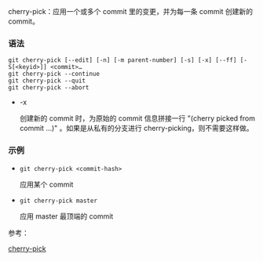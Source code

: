 cherry-pick：应用一个或多个 commit 里的变更，并为每一条 commit 创建新的 commit。

### 语法

```shell
git cherry-pick [--edit] [-n] [-m parent-number] [-s] [-x] [--ff] [-S[<keyid>]] <commit>…
git cherry-pick --continue
git cherry-pick --quit
git cherry-pick --abort
```

* -x

  创建新的 commit 时，为原始的 commit 信息拼接一行 "(cherry picked from commit …)" 。如果是从私有的分支进行 cherry-picking，则不需要这样做。



### 示例

* `git cherry-pick <commit-hash>`

  应用某个 commit

* `git cherry-pick master`

  应用 master 最顶端的 commit



参考：

[cherry-pick](https://git-scm.com/docs/git-cherry-pick)